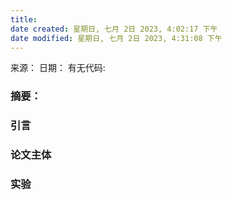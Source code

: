 ```yaml
---
title:
date created: 星期日, 七月 2日 2023, 4:02:17 下午
date modified: 星期日, 七月 2日 2023, 4:31:08 下午
---
```



来源：
日期：
有无代码:
### 摘要：

### 引言
### 论文主体
### 实验